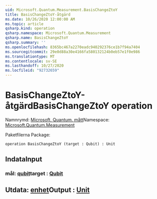 ```yaml
---
uid: Microsoft.Quantum.Measurement.BasisChangeZtoY
title: BasisChangeZtoY-åtgärd
ms.date: 10/26/2020 12:00:00 AM
ms.topic: article
qsharp.kind: operation
qsharp.namespace: Microsoft.Quantum.Measurement
qsharp.name: BasisChangeZtoY
qsharp.summary: ''
ms.openlocfilehash: 8365bc467a2270eadc940292376ce1b7f94a7404
ms.sourcegitcommit: 29e0d88a30e4166fa580132124b0eb57e1f0e986
ms.translationtype: MT
ms.contentlocale: sv-SE
ms.lasthandoff: 10/27/2020
ms.locfileid: "92732659"
---
```

# <a name="basischangeztoy-operation"></a><span data-ttu-id="17699-102">BasisChangeZtoY-åtgärd</span><span class="sxs-lookup"><span data-stu-id="17699-102">BasisChangeZtoY operation</span></span>

<span data-ttu-id="17699-103">Namnrymd: [Microsoft. Quantum. mått](xref:Microsoft.Quantum.Measurement)</span><span class="sxs-lookup"><span data-stu-id="17699-103">Namespace: [Microsoft.Quantum.Measurement](xref:Microsoft.Quantum.Measurement)</span></span>

<span data-ttu-id="17699-104">Paketfilerna [](https://nuget.org/packages/)</span><span class="sxs-lookup"><span data-stu-id="17699-104">Package: [](https://nuget.org/packages/)</span></span>




```qsharp
operation BasisChangeZtoY (target : Qubit) : Unit
```


## <a name="input"></a><span data-ttu-id="17699-105">Indata</span><span class="sxs-lookup"><span data-stu-id="17699-105">Input</span></span>

### <a name="target--qubit"></a><span data-ttu-id="17699-106">mål: [qubit](xref:microsoft.quantum.lang-ref.qubit)</span><span class="sxs-lookup"><span data-stu-id="17699-106">target : [Qubit](xref:microsoft.quantum.lang-ref.qubit)</span></span>





## <a name="output--unit"></a><span data-ttu-id="17699-107">Utdata: [enhet](xref:microsoft.quantum.lang-ref.unit)</span><span class="sxs-lookup"><span data-stu-id="17699-107">Output : [Unit](xref:microsoft.quantum.lang-ref.unit)</span></span>

